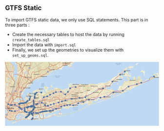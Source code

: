 ## GTFS Static

To import GTFS static data, we only use SQL statements. This part is in three parts :

* Create the necessary tables to host the data by running <code>create_tables.sql</code>
* Import the data with <code>import.sql</code>
* Finally, we set up the geometries to visualize them with <code>set_up_geoms.sql</code>.

![image info](./NY-LIRR/GTFS%20visualization.png)
